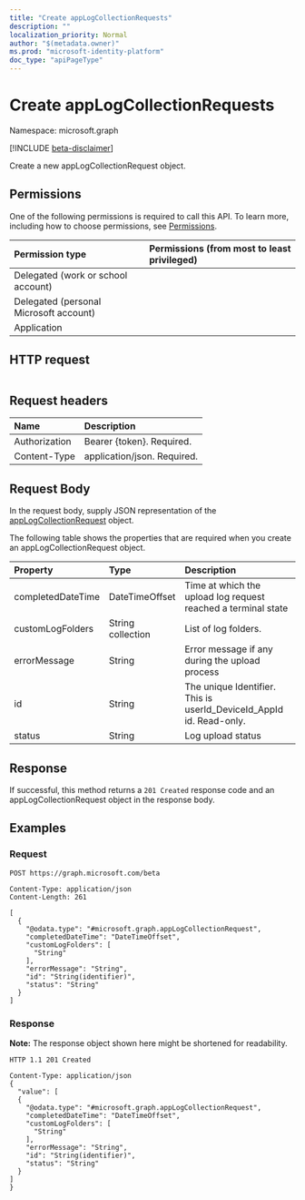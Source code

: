 ```yaml
---
title: "Create appLogCollectionRequests"
description: ""
localization_priority: Normal
author: "$(metadata.owner)"
ms.prod: "microsoft-identity-platform"
doc_type: "apiPageType"
---
```


# Create appLogCollectionRequests

Namespace: microsoft.graph

[!INCLUDE [beta-disclaimer](../../includes/beta-disclaimer.md)]

Create a new appLogCollectionRequest object.

## Permissions

One of the following permissions is required to call this API. To learn more, including how to choose permissions, see [Permissions](/graph/permissions-reference).

| Permission type                        | Permissions (from most to least privileged) |
| :------------------------------------- | :------------------------------------------ |
| Delegated (work or school account)     |                                             |
| Delegated (personal Microsoft account) |                                             |
| Application                            |                                             |

## HTTP request

<!-- {
  "blockType": "ignored"
}
-->

```http

```

## Request headers

| Name          | Description                 |
| :------------ | :-------------------------- |
| Authorization | Bearer {token}. Required.   |
| Content-Type  | application/json. Required. |

## Request Body

In the request body, supply JSON representation of the [appLogCollectionRequest](../resources/intune-applogcollectionrequest.md) object.

<!-- Actions and Functions -->

<!-- CRUD Methods -->

The following table shows the properties that are required when you create an appLogCollectionRequest object.

| Property          | Type              | Description                                                         |
| :---------------- | :---------------- | :------------------------------------------------------------------ |
| completedDateTime | DateTimeOffset    | Time at which the upload log request reached a terminal state       |
| customLogFolders  | String collection | List of log folders.                                                |
| errorMessage      | String            | Error message if any during the upload process                      |
| id                | String            | The unique Identifier. This is userId_DeviceId_AppId id. Read-only. |
| status            | String            | Log upload status                                                   |

## Response

If successful, this method returns a `201 Created` response code and an appLogCollectionRequest object in the response body.

## Examples

### Request

<!-- {
  "blockType": "request",
  "name": "create_applogcollectionrequests"
}
-->

```http
POST https://graph.microsoft.com/beta

Content-Type: application/json
Content-Length: 261

[
  {
    "@odata.type": "#microsoft.graph.appLogCollectionRequest",
    "completedDateTime": "DateTimeOffset",
    "customLogFolders": [
      "String"
    ],
    "errorMessage": "String",
    "id": "String(identifier)",
    "status": "String"
  }
]

```

### Response

**Note:** The response object shown here might be shortened for readability.

<!-- {
  "blockType": "response",
  "truncated": true,
  "@odata.type": "$(this.ReturnTypeFullName)"
}
-->

```http
HTTP 1.1 201 Created

Content-Type: application/json
{
  "value": [
  {
    "@odata.type": "#microsoft.graph.appLogCollectionRequest",
    "completedDateTime": "DateTimeOffset",
    "customLogFolders": [
      "String"
    ],
    "errorMessage": "String",
    "id": "String(identifier)",
    "status": "String"
  }
]
}

```
